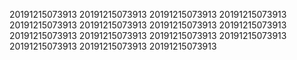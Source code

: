 20191215073913
20191215073913
20191215073913
20191215073913
20191215073913
20191215073913
20191215073913
20191215073913
20191215073913
20191215073913
20191215073913
20191215073913
20191215073913
20191215073913
20191215073913
